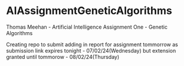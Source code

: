 # AIAssignmentGeneticAlgorithms
Thomas Meehan - Artificial Intelligence Assignment One - Genetic Algorithms

Creating repo to submit adding in report for assignment tommorrow as submission link expires tonight - 07/02/24(Wednesday) but extension granted until tommorow - 08/02/24(Thursday)
